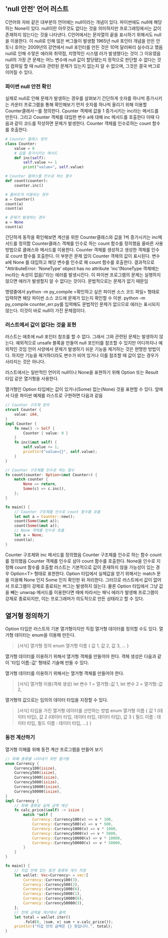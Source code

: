 ## 'null 안전' 언어 러스트
C언어와 자바 같은 대부분의 언어에는 null이라는 개념이 있다.
파이썬에도 null에 해당하는 None이 있다.
null이란 아무것도 없다는 것을 의미하지만 프로그래밍에서는 값이 존재하지 않는다는 것을 나타낸다.
C언어에서는 문자열의 끝을 표시하기 위해서도 null을 이용한다.
이 null로 인해 많은 버그들이 발생함
1965년 null 포인터 개념을 만든 안토니 호어는 2009년의 강연에서 null 포인터를 만든 것은 10억 달러짜리 실수라고 했음
null로 인해 수맣은 에러와 취약점, 치명적인 시스템 러가 발생했다는 것이 그 이유였음
null의 가장 큰 문제는 어느 변수에 null 값이 할당됐는지 정적으로 판단할 수 없다는 것임
컴파일 할 때 null과 관련된 문제가 있는지 없는지 알 수 없으며, 그것은 결국 버그로 이어질 수 있다.

### 파이썬 null 안전 확인
실제로 null로 인해 문제가 발생하는 경우를 살펴보기
간단하게 숫자를 하나씩 증가시키는 카운터 프로그램을 통해 확인해보기
먼저 숫자를 하나씩 올리기 위해 이용할 Counter클래서ㅡ를 정의한다.
Cpunter 객체에 값을 1 증가시키는 inc라는 메서드를 만든다.
그리고 Counter 객체를 대입한 변수 a에 대해 inc 메서드를 호출한다
이때 다음과 같이 코드를 작성하면 문제가 발생한다.
Counter 객체를 인수로하는 count 함수를 호출한다.

```python
# Counter 클래스 정의
class Counter:
	value = 0
	# 값을 증가시키는 메서드
	def inc(self):
		self.value += 1
		print("value=", self.value)

# Counter 클래스를 인수로 하는 함수
def count(counter):
	counter.inc()

# 올바르게 이용되는 경우
a = Counter()
count(a)
count(a)

# 문제가 발생하는 경우
a = None
count(a)
```

간단하게 동작을 확인해보면 계산을 위한 Counter클래스와 값을 1씩 증가시키는 inc메서드를 정의함
Counter클래스 객체를 인수로 하는 count 함수를 정의했음
올바른 사용 방법으로 클래스와 메서드를 이용한다. Counter 객체를 생성하고 생성한 객체를 인수로 count 함수를 호출한다. 이 부분은 문제 없이 Counter 객체의 값이 표시된다.
변수 a에 None 를 대입하고 해당 변수를 인수로 해 count 함수를 호출한다. 결과적으로 "AttributeError: 'NoneType' object has no attribute 'inc'(NoneType 객체에는 inc라는 속성이 없음)"라는 에러를 발생시킨다.
이 파이썬 프로그램의 문제는 실행하지 않으면 에러가 발생할지 알 수 없다는 것이다. 문법적으로는 문제가 없기 때문임

명령줄에서 python -m py_compile <확인하고 싶은 파이썬 소스 코드 파일> 형태로 입력하면 해당 파이썬 소스 코드에 문제가 있는지 확인할 수 이싿.
python -m py_compile counter_err.py를 입력해도 문법적인 문제가 없으므로 에러는 표시되지 않는다.
이것이 바로 null이 가진 문제점이다.

### 러스트에서 값이 없다는 것을 표현
러스트는 애초에 null 포인터 참조를 할 수 없다.
그래서 그와 관련된 문제는 발생하지 않는다. 예외적으로 unsafe 블록을 만들어 null 포인터를 참조할 수 있지만
어디까지나 예외적인 것임 언어 사양에서 문제가 발생하기 쉬운 기능을 제거하는 것은 현명한 방법이다. 하지만 기능을 제거하더라도 변수가 비어 있거나 이를 참조할 때 값이 없는 경우가 사라지는 것은 아니다.

러스트에서는 일반적인 언어의 null이나 None을 표현하기 위해 Option 또는 Result 타입 같은 열거형을 사용한다.

열거형인 Option 타입에는 값이 있거나(Some) 없는(None) 것을 표현할 수 있다.
앞에서 다룬 파이썬 예제를 러스트로 구현하면 다음과 같음
```rust
// Counter 구조체 정의
struct Counter {
	value: i64,
}
impl Counter {
	fn new() -> Self {
		Counter { value: 0 }
	}
	fn inc(&mut self) {
		self.value += 1;
		println!("value={}", self.value);
	}
}

// Counter 구조체를 인수로 하는 함수
fn count(counter: Option<&mut Counter>) {
	match counter {
		None => return,
		Some(c) => c.inc(),
	};
}

fn main() {
	// Counter 구조체를 인수로 count 함수를 호출
	let mut a = Counter::new();
	count(Some(&mut a));
	count(Some(&mut a));
	// None 객체를 인수로 호출
	let a = None;
	count(a);
}
```
Counter 구조체와 inc 메서드를 정의했음
Counter 구조체를 인수로 하는 함수 count를 정의했음
Counter 객체를 인수로 삼아 count 함수를 호출한다.
None을 인수로 지정해 count 함수를 호출함
러스트는 기본적으로 값이 존재하지 않을 가능성이 있는 경우 Option\<T> 형태로 표현한다.
Option 타입에서 실제값을 얻기 위해서는 match 문을 이용해 None 인지 Some 인지 확인한 뒤 처리한다.
그러므로 러스트에서 값이 없어서 프로그램이 강제로 종료되는 버그는 발생하지 않는다. 물론 Option 타입에서 그냥 값을 빼는 unwrap 메서드를 이용한다면 때에 따라서는 패닉 에러가 발생해 프로그램이 강제로 종료되지만, 이는 프로그래머가 의도적으로 만든 상태라고 할 수 있다.

## 열거형 정의하기
Option 타입은 러스트의 기본 열거형이지만 직접 열거형 데이터를 정의할 수도 있다. 열거형 데이터는 enum을 이용해 만든다.
> \[서식] 열거형 정의
> enum 열거형 이름 {
> 	값 1, 값 2, 값 3, ...
> }

열거형 데이터를 이용하기 위해서 열거형 객체를 만들어야 한다.
객체 생성은 다음과 같이 '타입 이름::값' 형태로 기술해 만들 수 있다.

열거형 데이터를 이용하기 위해서는 열거형 객체를 만들어야 한다.
> \[서식] 열거형 이용(객체 생성)
> let 변수 1 = 열거형::값 1,
> let 변수 2 = 열거형::값 2,

열거형의 값으로는 임의의 데이터 타입을 지정할 수 있다.
> \[서식] 타입을 가진 열거형 데이터를 선언하는 방법
> enum 열거형 이름 {
> 	값 1 (데이터 타입),
> 	값 2 (데이터 타입, 데이터 타입, 데이터 타입),
> 	값 3 { 필드 이름 : 데이터 타입, 필드 이름 : 데이터 타입, ...}
> }

### 동전 계산하기
 열거형 이해를 위해 동전 계산 프로그램을 만들어 보기
```rust
// 화폐 종류를 나타내기 위한 열거형
enum Currency {
	Currency100(isize),
	Currency500(isize),
	Currency1000(isize),
	Currency5000(isize),
	Currency10000(isize),
	Currency50000(isize),
}
impl Currency {
	// 화폐 종류로 실제 금액 계산
	fn calc_price(&self) -> isize {
		match *self {
			Currency::Currency100(v) => v * 100,
			Currency::Currency500(v) => v * 500,
			Currency::Currency1000(v) => v * 1000,
			Currency::Currency5000(v) => v * 5000,
			Currency::Currency10000(v) => v * 10000,
			Currency::Currency50000(v) => v * 50000,
		}
	}
}

fn main() {
	// 지갑 안에 있는 동전 종류와 개수 지정
	let wallet: Vec<Currency> = vec![
		Currency::Currency100(3),
		Currency::Currency500(2),
		Currency::Currency1000(6),
		Currency::Currency5000(1),
		Currency::Currency10000(8),
		Currency::Currency50000(3),
	];
	// 전체 금액을 계산해서 출력
	let total = wallet.iter()
		.fold(0, |sum, v| sum + v.calc_price());
	println!("지갑 안의 금액은 {} 원입니다.", total);
}
```

